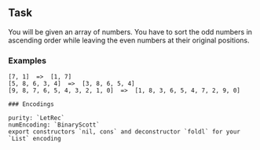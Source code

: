 ## Task

You will be given an array of numbers. You have to sort the odd numbers in ascending order while leaving the even numbers at their original positions.

### Examples

```
[7, 1]  =>  [1, 7]
[5, 8, 6, 3, 4]  =>  [3, 8, 6, 5, 4]
[9, 8, 7, 6, 5, 4, 3, 2, 1, 0]  =>  [1, 8, 3, 6, 5, 4, 7, 2, 9, 0]
```

~~~if:lambdacalc
### Encodings

purity: `LetRec`  
numEncoding: `BinaryScott`  
export constructors `nil, cons` and deconstructor `foldl` for your `List` encoding  
~~~
